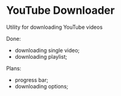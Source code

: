 # YouTube Downloader
Utility for downloading YouTube videos

Done:
- downloading single video;
- downloading playlist;

Plans:
- progress bar;
- downloading options;
